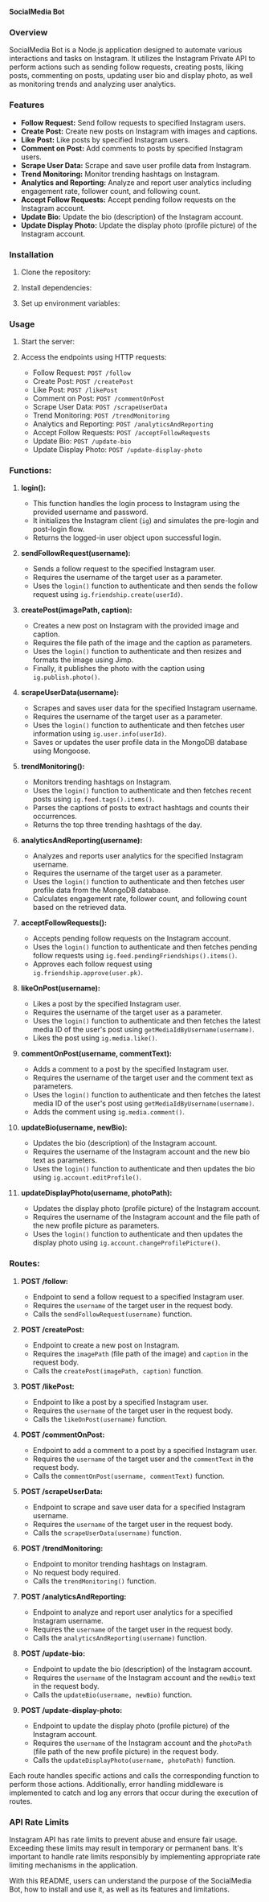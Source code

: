 **SocialMedia Bot**



### Overview

SocialMedia Bot is a Node.js application designed to automate various interactions and tasks on Instagram. It utilizes the Instagram Private API to perform actions such as sending follow requests, creating posts, liking posts, commenting on posts, updating user bio and display photo, as well as monitoring trends and analyzing user analytics.



### Features

- **Follow Request:** Send follow requests to specified Instagram users.
- **Create Post:** Create new posts on Instagram with images and captions.
- **Like Post:** Like posts by specified Instagram users.
- **Comment on Post:** Add comments to posts by specified Instagram users.
- **Scrape User Data:** Scrape and save user profile data from Instagram.
- **Trend Monitoring:** Monitor trending hashtags on Instagram.
- **Analytics and Reporting:** Analyze and report user analytics including engagement rate, follower count, and following count.
- **Accept Follow Requests:** Accept pending follow requests on the Instagram account.
- **Update Bio:** Update the bio (description) of the Instagram account.
- **Update Display Photo:** Update the display photo (profile picture) of the Instagram account.



### Installation

1. Clone the repository:

2. Install dependencies:

3. Set up environment variables:



### Usage

1. Start the server:
  
2. Access the endpoints using HTTP requests:
   - Follow Request: `POST /follow`
   - Create Post: `POST /createPost`
   - Like Post: `POST /likePost`
   - Comment on Post: `POST /commentOnPost`
   - Scrape User Data: `POST /scrapeUserData`
   - Trend Monitoring: `POST /trendMonitoring`
   - Analytics and Reporting: `POST /analyticsAndReporting`
   - Accept Follow Requests: `POST /acceptFollowRequests`
   - Update Bio: `POST /update-bio`
   - Update Display Photo: `POST /update-display-photo`



### Functions:

1. **login():**
   - This function handles the login process to Instagram using the provided username and password.
   - It initializes the Instagram client (`ig`) and simulates the pre-login and post-login flow.
   - Returns the logged-in user object upon successful login.

2. **sendFollowRequest(username):**
   - Sends a follow request to the specified Instagram user.
   - Requires the username of the target user as a parameter.
   - Uses the `login()` function to authenticate and then sends the follow request using `ig.friendship.create(userId)`.

3. **createPost(imagePath, caption):**
   - Creates a new post on Instagram with the provided image and caption.
   - Requires the file path of the image and the caption as parameters.
   - Uses the `login()` function to authenticate and then resizes and formats the image using Jimp.
   - Finally, it publishes the photo with the caption using `ig.publish.photo()`.

4. **scrapeUserData(username):**
   - Scrapes and saves user data for the specified Instagram username.
   - Requires the username of the target user as a parameter.
   - Uses the `login()` function to authenticate and then fetches user information using `ig.user.info(userId)`.
   - Saves or updates the user profile data in the MongoDB database using Mongoose.

5. **trendMonitoring():**
   - Monitors trending hashtags on Instagram.
   - Uses the `login()` function to authenticate and then fetches recent posts using `ig.feed.tags().items()`.
   - Parses the captions of posts to extract hashtags and counts their occurrences.
   - Returns the top three trending hashtags of the day.

6. **analyticsAndReporting(username):**
   - Analyzes and reports user analytics for the specified Instagram username.
   - Requires the username of the target user as a parameter.
   - Uses the `login()` function to authenticate and then fetches user profile data from the MongoDB database.
   - Calculates engagement rate, follower count, and following count based on the retrieved data.

7. **acceptFollowRequests():**
   - Accepts pending follow requests on the Instagram account.
   - Uses the `login()` function to authenticate and then fetches pending follow requests using `ig.feed.pendingFriendships().items()`.
   - Approves each follow request using `ig.friendship.approve(user.pk)`.

8. **likeOnPost(username):**
   - Likes a post by the specified Instagram user.
   - Requires the username of the target user as a parameter.
   - Uses the `login()` function to authenticate and then fetches the latest media ID of the user's post using `getMediaIdByUsername(username)`.
   - Likes the post using `ig.media.like()`.

9. **commentOnPost(username, commentText):**
   - Adds a comment to a post by the specified Instagram user.
   - Requires the username of the target user and the comment text as parameters.
   - Uses the `login()` function to authenticate and then fetches the latest media ID of the user's post using `getMediaIdByUsername(username)`.
   - Adds the comment using `ig.media.comment()`.

10. **updateBio(username, newBio):**
    - Updates the bio (description) of the Instagram account.
    - Requires the username of the Instagram account and the new bio text as parameters.
    - Uses the `login()` function to authenticate and then updates the bio using `ig.account.editProfile()`.

11. **updateDisplayPhoto(username, photoPath):**
    - Updates the display photo (profile picture) of the Instagram account.
    - Requires the username of the Instagram account and the file path of the new profile picture as parameters.
    - Uses the `login()` function to authenticate and then updates the display photo using `ig.account.changeProfilePicture()`.



### Routes:

1. **POST /follow:**
   - Endpoint to send a follow request to a specified Instagram user.
   - Requires the `username` of the target user in the request body.
   - Calls the `sendFollowRequest(username)` function.

2. **POST /createPost:**
   - Endpoint to create a new post on Instagram.
   - Requires the `imagePath` (file path of the image) and `caption` in the request body.
   - Calls the `createPost(imagePath, caption)` function.

3. **POST /likePost:**
   - Endpoint to like a post by a specified Instagram user.
   - Requires the `username` of the target user in the request body.
   - Calls the `likeOnPost(username)` function.

4. **POST /commentOnPost:**
   - Endpoint to add a comment to a post by a specified Instagram user.
   - Requires the `username` of the target user and the `commentText` in the request body.
   - Calls the `commentOnPost(username, commentText)` function.

5. **POST /scrapeUserData:**
   - Endpoint to scrape and save user data for a specified Instagram username.
   - Requires the `username` of the target user in the request body.
   - Calls the `scrapeUserData(username)` function.

6. **POST /trendMonitoring:**
   - Endpoint to monitor trending hashtags on Instagram.
   - No request body required.
   - Calls the `trendMonitoring()` function.

7. **POST /analyticsAndReporting:**
   - Endpoint to analyze and report user analytics for a specified Instagram username.
   - Requires the `username` of the target user in the request body.
   - Calls the `analyticsAndReporting(username)` function.

8. **POST /update-bio:**
   - Endpoint to update the bio (description) of the Instagram account.
   - Requires the `username` of the Instagram account and the `newBio` text in the request body.
   - Calls the `updateBio(username, newBio)` function.

9. **POST /update-display-photo:**
   - Endpoint to update the display photo (profile picture) of the Instagram account.
   - Requires the `username` of the Instagram account and the `photoPath` (file path of the new profile picture) in the request body.
   - Calls the `updateDisplayPhoto(username, photoPath)` function.

Each route handles specific actions and calls the corresponding function to perform those actions. Additionally, error handling middleware is implemented to catch and log any errors that occur during the execution of routes.



### API Rate Limits

Instagram API has rate limits to prevent abuse and ensure fair usage. Exceeding these limits may result in temporary or permanent bans. It's important to handle rate limits responsibly by implementing appropriate rate limiting mechanisms in the application.



With this README, users can understand the purpose of the SocialMedia Bot, how to install and use it, as well as its features and limitations.
